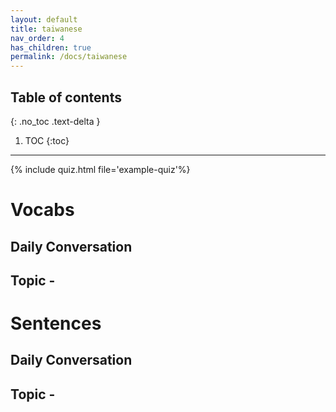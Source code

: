 ```yaml
---
layout: default
title: taiwanese
nav_order: 4
has_children: true
permalink: /docs/taiwanese
---
```


## Table of contents
{: .no_toc .text-delta }

1. TOC
{:toc}

---

{% include quiz.html file='example-quiz'%}

# Vocabs

## Daily Conversation 

## Topic - 

# Sentences

## Daily Conversation 

## Topic - 